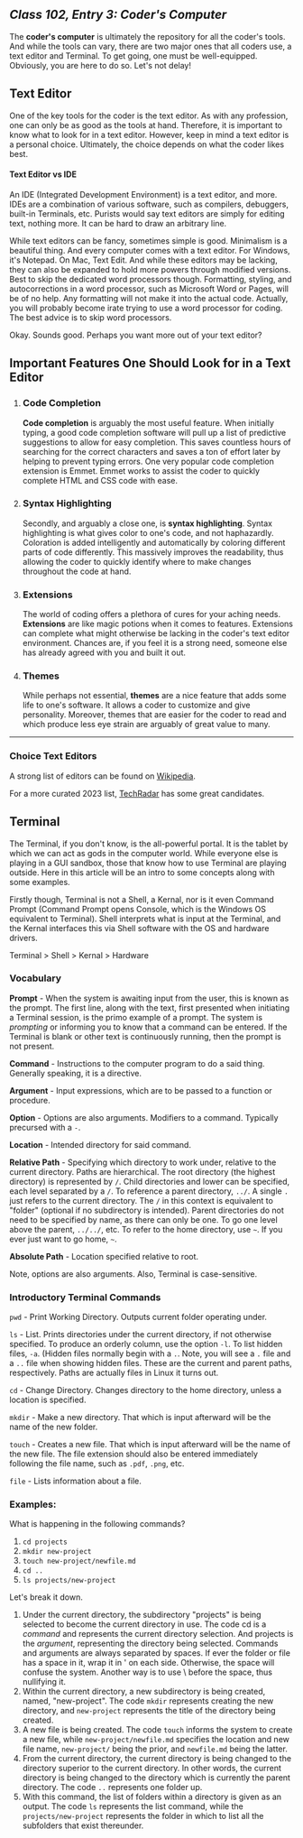 ## *Class 102, Entry 3: Coder's Computer*

The **coder's computer** is ultimately the repository for all the coder's tools. And while the tools can vary, there are two major ones that all coders use,  a text editor and Terminal. To get going, one must be well-equipped. Obviously, you are here to do so. Let's not delay!

## Text Editor

One of the key tools for the coder is the text editor. As with any profession, one can only be as good as the tools at hand. Therefore, it is important to know what to look for in a text editor. However, keep in mind a text editor is a personal choice. Ultimately, the choice depends on what the coder likes best. 

#### Text Editor vs IDE 

An IDE (Integrated Development Environment) is a text editor, and more. IDEs are a combination of various software, such as compilers, debuggers, built-in Terminals, etc. Purists would say text editors are simply for editing text, nothing more. It can be hard to draw an arbitrary line.

While text editors can be fancy, sometimes simple is good. Minimalism is a beautiful thing. And every computer comes with a text editor. For Windows, it's Notepad. On Mac, Text Edit. And while these editors may be lacking, they can also be expanded to hold more powers through modified versions. Best to skip the dedicated word processors though. Formatting, styling, and autocorrections in a word processor, such as Microsoft Word or Pages, will be of no help. Any formatting will not make it into the actual code. Actually, you will probably become irate trying to use a word processor for coding. The best advice is to skip word processors.

Okay. Sounds good. Perhaps you want more out of your text editor?

## Important Features One Should Look for in a Text Editor

1. ### Code Completion
   
   **Code completion** is arguably the most useful feature. When initially typing, a good code completion software will pull up a list of predictive suggestions to allow for easy completion. This saves countless hours of searching for the correct characters and saves a ton of effort later by helping to prevent typing errors. One very popular code completion extension is Emmet. Emmet works to assist the coder to quickly complete HTML and CSS code with ease. 

3. ### Syntax Highlighting

   Secondly, and arguably a close one, is **syntax highlighting**. Syntax highlighting is what gives color to one's code, and not haphazardly. Coloration is added intelligently and automatically by coloring different parts of code differently. This massively improves the readability, thus allowing the coder to quickly identify where to make changes throughout the code at hand. 

4. ### Extensions

   The world of coding offers a plethora of cures for your aching needs. **Extensions** are like magic potions when it comes to features. Extensions can complete what might otherwise be lacking in the coder's text editor environment. Chances are, if you feel it is a strong need, someone else has already agreed with you and built it out. 

5. ### Themes

   While perhaps not essential, **themes** are a nice feature that adds some life to one's software. It allows a coder to customize and give personality. Moreover, themes that are easier for the coder to read and which produce less eye strain are arguably of great value to many.
   
___

### Choice Text Editors

A strong list of editors can be found on [Wikipedia](https://en.wikipedia.org/wiki/List_of_text_editors).

For a more curated 2023 list, [TechRadar](https://www.techradar.com/best/best-text-editors) has some great candidates.

## Terminal

The Terminal, if you don't know, is the all-powerful portal. It is the tablet by which we can act as gods in the computer world. While everyone else is playing in a GUI sandbox, those that know how to use Terminal are playing outside. Here in this article will be an intro to some concepts along with some examples. 

Firstly though, Terminal is not a Shell, a Kernal, nor is it even Command Prompt (Command Prompt opens Console, which is the Windows OS equivalent to Terminal). Shell interprets what is input at the Terminal, and the Kernal interfaces this via Shell software with the OS and hardware drivers.

Terminal > Shell > Kernal > Hardware

### Vocabulary

**Prompt** - When the system is awaiting input from the user, this is known as the prompt. The first line, along with the text, first presented when initiating a Terminal session, is the primo example of a prompt. The system is *prompting* or informing you to know that a command can be entered. If the Terminal is blank or other text is continuously running, then the prompt is not present. 

**Command** - Instructions to the computer program to do a said thing. Generally speaking, it is a directive. 

**Argument** - Input expressions, which are to be passed to a function or procedure. 

**Option** - Options are also arguments. Modifiers to a command. Typically precursed with a `-`. 

**Location** - Intended directory for said command. 

**Relative Path** - Specifying which directory to work under, relative to the current directory. Paths are hierarchical. The root directory (the highest directory) is represented by `/`. Child directories and lower can be specified, each level separated by a `/`. To reference a parent directory, `../`. A single `.` just refers to the current directory. The `/` in this context is equivalent to "folder" (optional if no subdirectory is intended). Parent directories do not need to be specified by name, as there can only be one. To go one level above the parent, `../../`, etc. To refer to the home directory, use `~`. If you ever just want to go home, `~`. 

**Absolute Path** - Location specified relative to root. 

Note, options are also arguments. Also, Terminal is case-sensitive. 

### Introductory Terminal Commands

`pwd` - Print Working Directory. Outputs current folder operating under.

`ls` - List. Prints directories under the current directory, if not otherwise specified. To produce an orderly column, use the option `-l`. To list hidden files, `-a`. (Hidden files normally begin with a `.`.  Note, you will see a `.` file and a `..` file when showing hidden files. These are the current and parent paths, respectively. Paths are actually files in Linux it turns out. 

`cd` - Change Directory. Changes directory to the home directory, unless a location is specified.

`mkdir` - Make a new directory. That which is input afterward will be the name of the new folder. 

`touch` - Creates a new file. That which is input afterward will be the name of the new file. The file extension should also be entered immediately following the file name, such as `.pdf`, `.png`,  etc. 

`file` - Lists information about a file. 

### Examples:

What is happening in the following commands?

1. `cd projects`
2. `mkdir new-project`
3. `touch new-project/newfile.md`
4. `cd ..`
5. `ls projects/new-project`

Let's break it down.
1. Under the current directory, the subdirectory "projects" is being selected to become the current directory in use. The code cd is a *command* and represents the current directory selection. And projects is the *argument*, representing the directory being selected. Commands and arguments are always separated by spaces. If ever the folder or file has a space in it, wrap it in ' on each side. Otherwise, the space will confuse the system. Another way is to use \ before the space, thus nullifying it.
2. Within the current directory, a new subdirectory is being created, named, "new-project". The code `mkdir` represents creating the new directory, and `new-project` represents the title of the directory being created. 
3. A new file is being created. The code `touch` informs the system to create a new file, while `new-project/newfile.md` specifies the location and new file name, `new-project/` being the prior, and `newfile.md` being the latter. 
4. From the current directory, the current directory is being changed to the directory superior to the current directory. In other words, the current directory is being changed to the directory which is currently the parent directory. The code `..` represents one folder up. 
5. With this command, the list of folders within a directory is given as an output. The code `ls` represents the list command, while the `projects/new-project` represents the folder in which to list all the subfolders that exist thereunder. 
